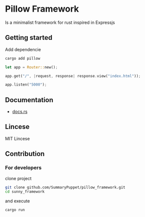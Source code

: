 # Pillow Framework

Is a minimalist framework for rust inspired in Expressjs

## Getting started

Add dependencie

```bash
cargo add pillow
```

```rust
let app = Router::new();

app.get("/", |request, response| response.view("index.html"));

app.listen("5000");
```

## Documentation

* [docs.rs](https://docs.rs/pillow/latest/pillow/)

## Lincese

MIT Lincese

## Contribution

### For developers

clone project

```bash
git clone github.com/SummaryPuppet/pillow_framework.git
cd sunny_framework
```

and execute

```bash
cargo run
```
